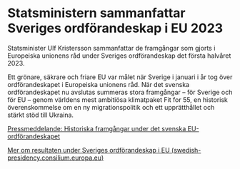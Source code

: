 # Statsministern sammanfattar Sveriges ordförandeskap i EU 2023

Statsminister Ulf Kristersson sammanfattar de framgångar som gjorts i Europeiska unionens råd under Sveriges ordförandeskap det första halvåret 2023\.


Ett grönare, säkrare och friare EU var målet när Sverige i januari i år tog över ordförandeskapet i Europeiska unionens råd. När det svenska ordförandeskapet nu avslutas summeras stora framgångar – för Sverige och för EU – genom världens mest ambitiösa klimatpaket Fit for 55, en historisk överenskommelse om en ny migrationspolitik och ett upprätthållet och stärkt stöd till Ukraina.

[Pressmeddelande: Historiska framgångar under det svenska EU\-ordförandeskapet](/pressmeddelanden/2023/06/historiska-framgangar-under-det-svenska-eu-ordforandeskapet/)

[Mer om resultaten under Sveriges ordförandeskap i EU (swedish\-presidency.consilium.europa.eu)](https://swedish-presidency.consilium.europa.eu/sv/nyheter/sveriges-ordfoerandeskap-i-eu-haer-aer-resultaten/)
